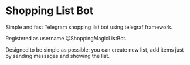 # Shopping List Bot
Simple and fast Telegram shopping list bot using telegraf framework.

Registered as username @ShoppingMagicListBot. 

Designed to be simple as possible: you can create new list, add items just by sending messages and showing the list.
